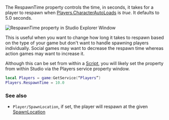 The RespawnTime property controls the time, in seconds, it takes for a player to respawn when [Players.CharacterAutoLoads](https://developer.roblox.com/en-us/api-reference/property/Players/CharacterAutoLoads) is _true_. It defaults to 5.0 seconds.

![RespawnTime property in Studio Explorer Window](https://developer.roblox.com/assets/blt18cb6ff9dcd06eef/RespawnTimeInExplorer.png)

This is useful when you want to change how long it takes to respawn based on the type of your game but don't want to handle spawning players individually. Social games may want to decrease the respawn time whereas action games may want to increase it.

Although this can be set from within a [Script](https://developer.roblox.com/en-us/api-reference/class/Script), you will likely set the property from within Studio via the Players service property window.

```Lua
local Players = game:GetService(“Players”)
Players.RespawnTime = 10.0
``` 

### See also

*   `Player/SpawnLocation`, if set, the player will respawn at the given [SpawnLocation](https://developer.roblox.com/en-us/api-reference/class/SpawnLocation)